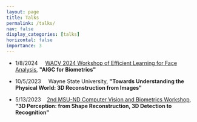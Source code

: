 ```yaml
---
layout: page
title: Talks
permalink: /talks/
nav: false
display_categories: [talks]
horizontal: false
importance: 3
---
```

<div>
    <div>
        <ul>
            <li>1/8/2024&nbsp;&nbsp;&nbsp;&nbsp; <a href="https://sites.google.com/view/elfawacv2024/speakers">WACV 2024 Workshop of Efficient Learning for Face Analysis</a>, <b>"AIGC for Biometrics" </b></li>
        </ul>    
    </div>
    <div>
        <ul>
            <li>10/5/2023&nbsp;&nbsp;&nbsp;&nbsp; Wayne State University, <b>"Towards Understanding the Physical World: 3D Reconstruction from Images" </b></li>
        </ul>    
    </div>
    <div>
        <ul>
            <li>5/13/2023&nbsp;&nbsp;&nbsp;&nbsp;<a href="https://hal.cse.msu.edu/workshop/2nd-msu-nd-workshop/">2nd MSU-ND Computer Vision and Biometrics Workshop</a>, <b>"3D Perception: from Shape Reconstruction, 3D Detection to Recognition" </b></li>
        </ul>    
    </div>
</div>
